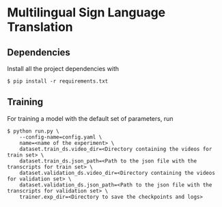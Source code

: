 # Multilingual Sign Language Translation

## Dependencies

Install all the project dependencies with

```
$ pip install -r requirements.txt
```

## Training

For training a model with the default set of parameters, run

```
$ python run.py \
    --config-name=config.yaml \
    name=<name of the experiment> \
    dataset.train_ds.video_dir=<Directory containing the videos for train set> \
    dataset.train_ds.json_path=<Path to the json file with the transcripts for train set> \
    dataset.validation_ds.video_dir=<Directory containing the videos for validation set> \
    dataset.validation_ds.json_path=<Path to the json file with the transcripts for validation set> \
    trainer.exp_dir=<Directory to save the checkpoints and logs>
```
